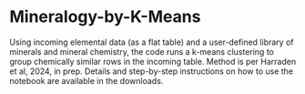 # Mineralogy-by-K-Means
Using incoming elemental data (as a flat table) and a user-defined library of minerals and mineral chemistry, the code runs a k-means clustering to group chemically similar rows in the incoming table.
Method is per Harraden et al, 2024, in prep. 
Details and step-by-step instructions on how to use the notebook are available in the downloads.
